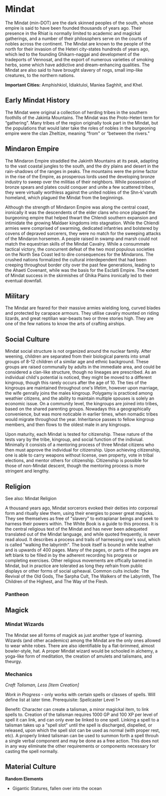 # Mindat
The Mindat (min-DOT) are the dark skinned peoples of the south, whose empire is said to have been founded thousands of years ago. Their presence in the Rhiat is normally limited to academic and magickal gatherings, and a number of their philosophers serve on the courts of nobles across the continent. The Mindat are known to the people of the north for their invasion of the Heteri city-states hundreds of years ago, which led to the founding Ghikarn-naggai and development of the tradeports of Vennosat, and the export of numerous varieties of smoking herbs, some which have addictive and dream-enhancing qualities. The Mindat are also said to have brought slavery of nogs, small imp-like creatures, to the northern nations.

**Important Cities:** Amphishkiol, Idiaktuloi, Maniea Saghhit, and Khel.
 

## Early Mindat History
The Mindat were original a collection of herding tribes in the southern foothills of the Jakinta Mountains. The Mindat was the Proto-Heteri term for “gathering". Many tribes of the region originally took part in the Mindat, but the populations that would later take the roles of nobles in the burgeoning empire were the clan Zheltize, meaning “from" or “between the rivers."

## Mindaron Empire 

The Mindaron Empire straddled the Jakinth Mountains at its peak, adapting to the vast coastal jungles to the south, and the dry plains and desert in the rain-shadows of the ranges in peaks. The mountains were the prime factor in the rise of the Empire, as prosperous lords used the developing bronze industry to sweep over the militias of their neighbors. While possession of bronze spears and plates could conquer and unite a few scattered tribes, they were virtually worthless against the united nobles of the Shn-k'varuth homeland, which plagued the Mindat from the beginnings.

Although the strength of Mindaron Empire was along the central coast, ironically it was the descendents of the elder clans who once plagued the burgeoning empire that helped thwart the Chlendi southern expansion and intimidate the growing Maldaer kingdoms into stagnation. While the Chlendi armies were comprised of swarming, dedicated infantries and bolstered by covens of depraved sorcerers, they were no match for the sweeping attacks of the Mindaron horsemen. A people raised in swamp and marsh could not match the equestrian skills of the Mindat Cavalry. While a consummate tactical victory, the concurrent defeat of the two most populous societies on the North Sea Coast led to dire consequences for the Mindarons. The crushed nations formalized the cultural interdependent that had been creeping throughout border city over the past few generations, leading to the Ahaeti Covenant, while was the basis for the Esclatli Empire. The extent of Mindat success in the skirmishes of Ghika Plains ironically led to their eventual downfall.

## Military

The Mindat are feared for their massive armies wielding long, curved blades and protected by carapace armours. They utilise cavalry mounted on riding lizards, and great reptilian war-beasts two or three stories high. They are one of the few nations to know the arts of crafting airships.

## Social Culture 

Mindat social structure is not organized around the nuclear family. After weening, children are separated from their biological parents into small groups of 8-12 children of a similar age and ethnic background. These groups are raised communally by adults in the immediate area, and could be considered a clan-like structure, though no lineages are prescribed. As an individual child's potential is noticed, they might be moved to a different kingroup, though this rarely occurs after the age of 10. The ties of the kingroups are maintained throughout one's lifetim, however upon marriage, the wife genrally joins the males kingroup. Polygamy is practiced among weathier citizens, and the ability to maintain multiple spouses is solely an economic issue. On a community level, the kingroups are joined into tribes, based on the shared parenting groups. Nowadays this a geographically convenience, but was more noticable in earlier times, when nomadic tribes would migrate throughout the year. Inheritance passes to fellow kingroup members, and then flows to the oldest male in any kingroups.

Upon maturity, each Mindat is tested for citizenship. These nature of the tests vary by the tribe, kingroup, and social function of the indiviual. Minimally it consists of a mentoring process of three Mindat citizens who then must approve the individual for citizenship. Upon achieving citizenship, one is able to carry weapons without license, own property, vote in tribal elections, and mentor others for citizenship. Citizenship is possible for those of non-Mindat descent, though the mentoring process is more stringent and lengthy.

## Religion
See also: Mindat Religion

A thousand years ago, Mindat sorcerors evoked their deities into corporeal form and ritually slew them, using their energies to power great magicks. They see themselves as free of "slavery" to extraplanar beings and seek to harness their powers within. The White Book is a guide to this process. It is the central religious text of the Mindat and has never been adequeted translated out of the Mindat language, and while quoted frequently, is never read aloud. It describes a process and trails of harnessing one's soul, which is called "walking the labyrinth". The book itself is bound in white leather and is upwards of 400 pages. Many of the pages, or parts of the pages are left blank to be filled in by the adherent recording his progress or completing exercises. Other religious movements are offically banned in Mindat, but in practice are tolerated as long they refrain from public displays or other forms of social upheaval. Common cults include: The Revival of the Old Gods, The Sarpha Cult, The Walkers of the Labyrinth, The Children of the Highest, and The Way of the Flesh.

### Pantheon

## Magick

### Mindat Wizards 
The Mindat see all forms of magick as just another type of learning. Wizards (and other academics) among the Mindat are the only ones allowed to wear white robes. There are also identifiable by a flat-brimmed, almost bowler-style, hat. A proper Mindat wizard would be schooled in alchemy, a yoga-like form of meditation, the creation of amulets and talismans, and theurgy.


### Mechanics
_Craft Talisman, Less [Item Creation]_ 

_Work in Progress_ - only works with certain spells or classes of spells. Will define list at later time. Prerequisite: Spellcaster Level 1+

Benefit: Character can create a talisman, a minor magickal item, to link spells to. Creation of the talisman requires 1000 GP and 100 XP per level of spell it can link, and can only ever be linked to one spell. Linking a spell to a talisman takes up a "spell slot" until the spell is discharged, dispelled, or released, upon which the spell slot can be used as normal (with proper rest, etc). A properly linked talisman can be used to summon forth a spell throuh a single verbal component and may be done as a free action. This does not in any way eliminate the other requirements or components necessary for casting the spell normally.

## Material Culture
**Random Elements**
* Gigantic Statures, fallen over into the ocean
